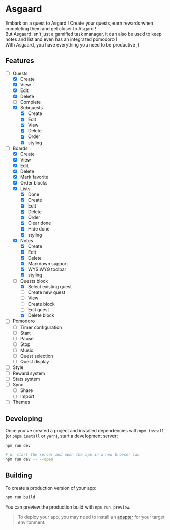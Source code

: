 # Asgaard

Embark on a quest to Asgard ! Create your quests, earn rewards when completing them and get closer to Asgard !  
But Asgaard isn't just a gamified task manager, it can also be used to keep notes and list and even has an integrated pomodoro !  
With Asgaard, you have everything you need to be productive ;)

## Features

- [ ] Quests
  - [x] Create
  - [x] View
  - [x] Edit
  - [x] Delete
  - [ ] Complete
  - [x] Subquests
    - [x] Create
    - [x] Edit
    - [x] View
    - [x] Delete
    - [x] Order
    - [x] styling
- [ ] Boards
  - [x] Create
  - [x] View
  - [x] Edit
  - [x] Delete
  - [x] Mark favorite
  - [x] Order blocks
  - [x] Lists
    - [x] Done
    - [x] Create
    - [x] Edit
    - [x] Delete
    - [x] Order
    - [x] Clear done
    - [x] Hide done
    - [x] styling
  - [x] Notes
    - [x] Create
    - [x] Edit
    - [x] Delete
    - [x] Markdown support
    - [x] WYSIWYG toolbar
    - [x] styling
  - [ ] Quests block
    - [x] Select existing quest
    - [ ] Create new quest
    - [ ] View
    - [ ] Create block
    - [ ] Edit quest
    - [x] Delete block
- [ ] Pomodoro
  - [ ] Timer configuration
  - [ ] Start
  - [ ] Pause
  - [ ] Stop
  - [ ] Music
  - [ ] Quest selection
  - [ ] Quest display
- [ ] Style
- [ ] Reward system
- [ ] Stats system
- [ ] Sync
  - [ ] Share
  - [ ] Import
- [ ] Themes

## Developing

Once you've created a project and installed dependencies with `npm install` (or `pnpm install` or `yarn`), start a development server:

```bash
npm run dev

# or start the server and open the app in a new browser tab
npm run dev -- --open
```

## Building

To create a production version of your app:

```bash
npm run build
```

You can preview the production build with `npm run preview`.

> To deploy your app, you may need to install an [adapter](https://svelte.dev/docs/kit/adapters) for your target environment.
